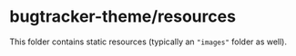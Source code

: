 # bugtracker-theme/resources

This folder contains static resources (typically an `"images"` folder as well).
